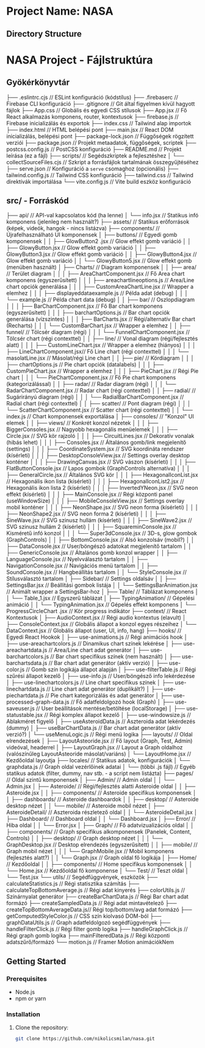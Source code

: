 # Project Name: NASA

## Directory Structure

# NASA Project - Fájlstruktúra

## Gyökérkönyvtár

├── .eslintrc.cjs                // ESLint konfiguráció (kódstílus)
├── .firebaserc                  // Firebase CLI konfiguráció
├── .gitignore                   // Git által figyelmen kívül hagyott fájlok
├── App.css                      // Globális és egyedi CSS stílusok
├── App.jsx                      // Fő React alkalmazás komponens, router, kontextusok
├── firebase.js                  // Firebase inicializálás és exportok
├── index.css                    // Tailwind alap importok
├── index.html                   // HTML belépési pont
├── main.jsx                     // React DOM inicializálás, belépési pont
├── package-lock.json            // Függőségek rögzített verziói
├── package.json                 // Projekt metaadatok, függőségek, scriptek
├── postcss.config.js            // PostCSS konfiguráció
├── README.md                    // Projekt leírása (ez a fájl)
├── scripts/                     // Segédszkriptek a fejlesztéshez
│   └── collectSourceFiles.cjs   // Szkript a forrásfájlok tartalmának összegyűjtéséhez
├── serve.json                   // Konfiguráció a `serve` csomaghoz (opcionális)
├── tailwind.config.js           // Tailwind CSS konfiguráció
├── tailwind.css                 // Tailwind direktívák importálása
└── vite.config.js               // Vite build eszköz konfiguráció

## src/ - Forráskód

├── api/                         // API-val kapcsolatos kód (ha lenne)
│   └── info.jsx                 // Statikus infó komponens (jelenleg nem használt?)
├── assets/                      // Statikus erőforrások (képek, videók, hangok - nincs listázva)
├── components/                  // Újrafelhasználható UI komponensek
│   ├── buttons/                 // Egyedi gomb komponensek
│   │   ├── GlowButton2 .jsx     // Glow effekt gomb variáció
│   │   ├── GlowyButton.jsx      // Glow effekt gomb variáció
│   │   ├── GlowyButton3.jsx     // Glow effekt gomb variáció
│   │   ├── GlowyButton4.jsx     // Glow effekt gomb variáció
│   │   └── GlowyButton5.jsx     // Glow effekt gomb (menüben használt)
│   ├── Charts/                  // Diagram komponensek
│   │   ├── area/                // Terület diagram
│   │   │   ├── AreaChartComponent.jsx    // Fő Area chart komponens (egyszerűsített)
│   │   │   ├── areachartlineoptions.js // Area/Line chart opciók generálása
│   │   │   ├── CustomAreaChartLine.jsx // Wrapper a <Line> elemhez
│   │   │   ├── displayeddataexample.js // Példa adat (debug)
│   │   │   └── example.js              // Példa chart data (debug)
│   │   ├── bar/                 // Oszlopdiagram
│   │   │   ├── BarChartComponent.jsx // Fő Bar chart komponens (egyszerűsített)
│   │   │   ├── barchartOptions.js    // Bar chart opciók generálása (vízszintes)
│   │   │   ├── BarCharts.jsx         // Régi/alternatív Bar chart (Recharts)
│   │   │   └── CustomBarChart.jsx    // Wrapper a <Bar> elemhez
│   │   ├── funnel/              // Tölcsér diagram (régi)
│   │   │   └── FunnelChartComponent.jsx // Tölcsér chart (régi contexttel)
│   │   ├── line/                // Vonal diagram (régi/fejlesztés alatt)
│   │   │   ├── CustomLineChart.jsx   // Wrapper a <Line> elemhez (hiányos)
│   │   │   ├── LineChartComponent.jsx// Fő Line chart (régi contexttel)
│   │   │   └── masolatLine.jsx       // Másolat/régi Line chart
│   │   ├── pie/                 // Kördiagram
│   │   │   ├── chartOptions.js       // Pie chart opciók (datalabels)
│   │   │   ├── CustomPieChart.jsx    // Wrapper a <Pie> elemhez
│   │   │   ├── PieChart.jsx          // Régi Pie chart
│   │   │   └── PieChartComponent.jsx // Fő Pie chart komponens (kategorizálással)
│   │   ├── radar/               // Radar diagram (régi)
│   │   │   └── RadarChartComponent.jsx // Radar chart (régi contexttel)
│   │   ├── radial/              // Sugárirányú diagram (régi)
│   │   │   └── RadialBarChartComponent.jsx // Radial chart (régi contexttel)
│   │   ├── scatter/             // Pont diagram (régi)
│   │   │   └── ScatterChartComponent.jsx // Scatter chart (régi contexttel)
│   │   └── index.js             // Chart komponensek exportálása
│   ├── consoles/                // "Konzol" UI elemek
│   │   ├── views/               // Konkrét konzol nézetek
│   │   │   ├── BiggerConsoles.jsx     // Nagyobb hexagonális menüelemek
│   │   │   ├── Circle.jsx             // SVG kör rajzoló
│   │   │   ├── CircuitLines.jsx       // Dekoratív vonalak (hibás lehet)
│   │   │   ├── Consoles.jsx           // Általános gomb/link megjelenítő (settings)
│   │   │   ├── CoordinateSystem.jsx   // SVG koordináta rendszer (kísérleti)
│   │   │   ├── DesktopConsoleView.jsx // Settings overlay desktop konténer
│   │   │   ├── DrawingCanvas.jsx      // SVG vászon (kísérleti)
│   │   │   ├── FlatButtonConsole.jsx  // Lapos gombok (GraphControls alternatíva)
│   │   │   ├── GeneralCircle.jsx      // Általános SVG kör
│   │   │   ├── HexagonalIconList.jsx  // Hexagonális ikon lista (kísérleti)
│   │   │   ├── HexagonalIconList2.jsx // Hexagonális ikon lista 2 (kísérleti)
│   │   │   ├── InvertedYNeon.jsx      // SVG neon effekt (kísérleti)
│   │   │   ├── MainConsole.jsx        // Régi központi panel (useWindowSize)
│   │   │   ├── MobileConsoleView.jsx  // Settings overlay mobil konténer
│   │   │   ├── NeonShape.jsx          // SVG neon forma (kísérleti)
│   │   │   ├── NeonShape2.jsx         // SVG neon forma 2 (kísérleti)
│   │   │   ├── SineWave.jsx           // SVG szinusz hullám (kísérleti)
│   │   │   ├── SineWave2.jsx          // SVG szinusz hullám 2 (kísérleti)
│   │   │   ├── SquareminConsole.jsx   // Kisméretű infó konzol
│   │   │   └── Super3dConsole.jsx     // 3D-s, glow gombok (GraphControls)
│   │   ├── BottomConsole.jsx      // Alsó konzolsáv (mobil?)
│   │   ├── DataConsole.jsx        // User/böngésző adatokat megjelenítő tartalom
│   │   ├── GenericConsole.jsx     // Általános gomb konzol wrapper
│   │   ├── LanguageConsole.jsx    // Nyelvválasztó tartalom
│   │   ├── NavigationConsole.jsx  // Navigációs menü tartalom
│   │   ├── SoundConsole.jsx       // Hangbeállítás tartalom
│   │   └── StyleConsole.jsx       // Stílusválasztó tartalom
│   ├── Sidebar/                 // Settings oldalsáv
│   │   ├── SettingsBar.jsx        // Beállítási gombok listája
│   │   └── SettingsBarAnimation.jsx // Animált wrapper a SettingsBar-hoz
│   ├── Table/                   // Táblázat komponens
│   │   └── Table_1.jsx            // Egyszerű táblázat
│   ├── TypingAnimation/         // Gépelési animáció
│   │   └── TypingAnimation.jsx    // Gépelés effekt komponens
│   └── ProgressCircleChart .jsx // Kör progress indikátor
├── context/                     // React Kontextusok
│   ├── AudioContext.jsx         // Régi audio kontextus (elavult)
│   ├── ConsoleContext.jsx       // Globális állapot a konzol egyes részeihez
│   └── DataContext.jsx          // Globális állapot (user, UI, info, hang)
├── hooks/                       // Egyedi React Hookok
│   ├── use-animations.js          // Régi animációs hook
│   ├── use-areachartcolors.js   // Dinamikus chart színek lekérése
│   ├── use-areachartdata.js     // Area/Line chart adat generátor
│   ├── use-barchartcolors.js    // Bar chart specifikus színek (nem használt)
│   ├── use-barchartsdata.js     // Bar chart adat generátor (aktív verzió)
│   ├── use-color.js             // Gomb szín logikája állapot alapján
│   ├── use-filterTable.js       // Régi szűrési állapot kezelő
│   ├── use-info.js              // User/böngésző info lekérdezése
│   ├── use-linechartcolors.js   // Line chart specifikus színek
│   ├── use-linechartdata.js     // Line chart adat generátor (duplikált?)
│   ├── use-piechartdata.js      // Pie chart kategorizálás és adat generátor
│   ├── use-processed-graph-data.js // Fő adatfeldolgozó hook (Graph)
│   ├── use-saveuser.js          // User beállítások mentése/betöltése (localStorage)
│   ├── use-statustable.jsx      // Régi komplex állapot kezelő
│   ├── use-windowsize.js        // Ablakméret figyelő
│   ├── useAsteroidData.js       // Aszteroida adat lekérdezés (dummy)
│   ├── useBarChartData.js       // Bar chart adat generátor (aktív verzió?)
│   └── useMenuLogic.js          // Régi menü logika
├── layouts/                     // Oldal elrendezések
│   ├── LayoutAsteoride.jsx      // Fő layout (Graph, Test, Admin) videóval, headerrel
│   ├── LayoutGraph.jsx          // Layout a Graph oldalhoz (valószínűleg LayoutAsteoride másolat/variáns)
│   └── LayoutHome.jsx           // Kezdőoldal layoutja
├── locales/                     // Statikus adatok, konfigurációk
│   └── graphdata.js             // Graph oldal vezérlőinek adatai
│   └── (többi .js fájl)         // Egyéb statikus adatok (filter, dummy, nav stb. - a script nem listázta)
├── pages/                       // Oldal szintű komponensek
│   ├── Admin/                   // Admin oldal
│   │   └── Admin.jsx
│   ├── Asteroide/               // Régi/fejlesztés alatti Asteroide oldal
│   │   ├── Asteroide.jsx
│   │   ├── components/          // Asteroide specifikus komponensek
│   │   ├── dashboards/          // Asteroide dashboardok
│   │   ├── desktop/             // Asteroide desktop nézet
│   │   └── mobile/              // Asteroide mobil nézet
│   ├── AsteroideDetail/         // Aszteroida részletező oldal
│   │   └── AsteroideDetail.jsx
│   ├── Dashboard/               // Dashboard oldal
│   │   └── Dashboard.jsx
│   ├── Error/                   // Hiba oldal
│   │   └── Error.jsx
│   ├── Graph/                   // Fő adatvizualizációs oldal
│   │   ├── components/          // Graph specifikus alkomponensek (Panelek, Content, Controls)
│   │   ├── desktop/             // Graph desktop nézet
│   │   │   └── GraphDesktop.jsx   // Desktop elrendezés (egyszerűsített)
│   │   ├── mobile/              // Graph mobil nézet
│   │   │   └── GraphMobile.jsx    // Mobil komponens (fejlesztés alatt?)
│   │   └── Graph.jsx            // Graph oldal fő logikája
│   ├── Home/                    // Kezdőoldal
│   │   ├── components/          // Home specifikus komponensek
│   │   └── Home.jsx             // Kezdőoldal fő komponense
│   └── Test/                    // Teszt oldal
│       └── Test.jsx
└── utils/                       // Segédfüggvények, eszközök
    ├── calculateStatistics.js         // Régi statisztika számítás
    ├── calculateTopBottomAverage.js   // Régi adat kinyerés
    ├── colorUtils.js                  // Színárnyalat generátor
    ├── createBarChartData.js        // Régi Bar chart adat formázó
    ├── createSampledData.js         // Régi adat mintavételező
    ├── createTopBottomAverageData.js// Régi top/bottom/avg adat formázó
    ├── getComputedStyleColor.js     // CSS szín kiolvasó DOM-ból
    ├── graphDataUtils.js            // Graph adatfeldolgozó segédfüggvények
    ├── handleFilterClick.js         // Régi filter gomb logika
    ├── handleGraphClick.js          // Régi graph gomb logika
    ├── mainFilteredData.js          // Régi központi adatszűrő/formázó
    └── motion.js                    // Framer Motion animációkNem
## Getting Started

### Prerequisites

- Node.js
- npm or yarn

### Installation

1. Clone the repository:
   ```bash
   git clone https://github.com/nikolicsmilan/nasa.git
